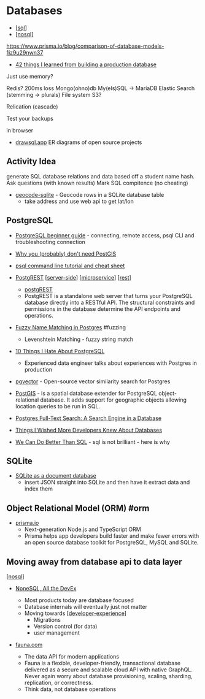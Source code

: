 Databases
=========

* [[sql]]
* [[nosql]]

https://www.prisma.io/blog/comparison-of-database-models-1iz9u29nwn37

* [42 things I learned from building a production database](https://maheshba.bitbucket.io/blog/2021/10/19/42Things.html)

Just use memory?

Redis?
200ms loss
Mongo(ohno)db
My(els)SQL -> MariaDB
Elastic Search (stemming -> plurals)
File system
S3?

Relication (cascade)

Test your backups


in browser

* [drawsql.app](https://drawsql.app/templates) ER diagrams of open source projects

Activity Idea
-------------

generate SQL database relations and data based off a student name hash.
Ask questions (with known results)
Mark SQL compitence (no cheating)

* [geocode-sqlite](https://github.com/eyeseast/geocode-sqlite) - Geocode rows in a SQLite database table
    * take address and use web api to get lat/lon

PostgreSQL
----------

* [PostgreSQL beginner guide](https://knowledgepill.it/posts/postgresql-basics-guide/) - connecting, remote access, psql CLI and troubleshooting connection
* [Why you (probably) don't need PostGIS](https://blog.rebased.pl/2020/04/07/why-you-probably-dont-need-postgis)
* [psql command line tutorial and cheat sheet](https://tomcam.github.io/postgres/)
* [PostgREST](https://postgrest.org/) [[server-side]] [[microservice]] [[rest]]
    * [postgREST](https://github.com/PostgREST/postgrest)
    * PostgREST is a standalone web server that turns your PostgreSQL database directly into a RESTful API. The structural constraints and permissions in the database determine the API endpoints and operations.
* [Fuzzy Name Matching in Postgres](https://info.crunchydata.com/blog/fuzzy-name-matching-in-postgresql) #fuzzing
    * Levenshtein Matching - fuzzy string match
* [10 Things I Hate About PostgreSQL](https://rbranson.medium.com/10-things-i-hate-about-postgresql-20dbab8c2791)
    * Experienced data engineer talks about experiences with Postgres in production
* [pgvector](https://github.com/ankane/pgvector) - Open-source vector similarity search for Postgres 
* [PostGIS](https://postgis.net/) - is a spatial database extender for PostgreSQL object-relational database. It adds support for geographic objects allowing location queries to be run in SQL. 
* [Postgres Full-Text Search: A Search Engine in a Database](https://blog.crunchydata.com/blog/postgres-full-text-search-a-search-engine-in-a-database)

* [Things I Wished More Developers Knew About Databases](https://medium.com/@rakyll/things-i-wished-more-developers-knew-about-databases-2d0178464f78)

* [We Can Do Better Than SQL](https://edgedb.com/blog/we-can-do-better-than-sql/) - sql is not brilliant - here is why


SQLite
------

* [SQLite as a document database](https://dgl.cx/2020/06/sqlite-json-support)
    * insert JSON straight into SQLite and then have it extract data and index them

Object Relational Model (ORM) #orm
-----------------------

* [prisma.io](https://www.prisma.io/)
    * Next-generation Node.js and TypeScript ORM
    * Prisma helps app developers build faster and make fewer errors with an open source database toolkit for PostgreSQL, MySQL and SQLite.

Moving away from database api to data layer
-------------------------------------------

[[nosql]]

* [NoneSQL, All the DevEx](https://planetscale.com/blog/nonesql-all-the-devex)
    * Most products today are database focused
    * Database internals will eventually just not matter
    * Moving towards [[developer-experience]]
        * Migrations
        * Version control (for data)
        * user management

* [fauna.com](https://fauna.com/)
    * The data API for modern applications
    * Fauna is a flexible, developer-friendly, transactional database delivered as a secure and scalable cloud API with native GraphQL. Never again worry about database provisioning, scaling, sharding, replication, or correctness.
    * Think data, not database operations

[//begin]: # "Autogenerated link references for markdown compatibility"
[sql]: sql.md "sql"
[nosql]: nosql.md "nosql"
[server-side]: server-side.md "Server Side"
[microservice]: microservice.md "MicroService"
[rest]: rest.md "rest"
[developer-experience]: developer-experience.md "Developer Experience"
[//end]: # "Autogenerated link references"